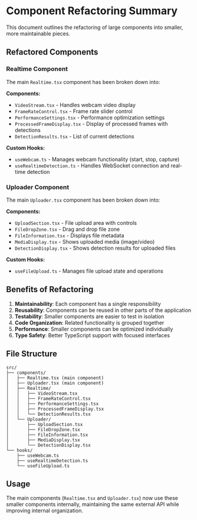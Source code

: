 # Component Refactoring Summary

This document outlines the refactoring of large components into smaller, more maintainable pieces.

## Refactored Components

### Realtime Component
The main `Realtime.tsx` component has been broken down into:

**Components:**
- `VideoStream.tsx` - Handles webcam video display
- `FrameRateControl.tsx` - Frame rate slider control
- `PerformanceSettings.tsx` - Performance optimization settings
- `ProcessedFrameDisplay.tsx` - Display of processed frames with detections
- `DetectionResults.tsx` - List of current detections

**Custom Hooks:**
- `useWebcam.ts` - Manages webcam functionality (start, stop, capture)
- `useRealtimeDetection.ts` - Handles WebSocket connection and real-time detection

### Uploader Component
The main `Uploader.tsx` component has been broken down into:

**Components:**
- `UploadSection.tsx` - File upload area with controls
- `FileDropZone.tsx` - Drag and drop file zone
- `FileInformation.tsx` - Displays file metadata
- `MediaDisplay.tsx` - Shows uploaded media (image/video)
- `DetectionDisplay.tsx` - Shows detection results for uploaded files

**Custom Hooks:**
- `useFileUpload.ts` - Manages file upload state and operations

## Benefits of Refactoring

1. **Maintainability**: Each component has a single responsibility
2. **Reusability**: Components can be reused in other parts of the application
3. **Testability**: Smaller components are easier to test in isolation
4. **Code Organization**: Related functionality is grouped together
5. **Performance**: Smaller components can be optimized individually
6. **Type Safety**: Better TypeScript support with focused interfaces

## File Structure

```
src/
├── components/
│   ├── Realtime.tsx (main component)
│   ├── Uploader.tsx (main component)
│   ├── Realtime/
│   │   ├── VideoStream.tsx
│   │   ├── FrameRateControl.tsx
│   │   ├── PerformanceSettings.tsx
│   │   ├── ProcessedFrameDisplay.tsx
│   │   └── DetectionResults.tsx
│   └── Uploader/
│       ├── UploadSection.tsx
│       ├── FileDropZone.tsx
│       ├── FileInformation.tsx
│       ├── MediaDisplay.tsx
│       └── DetectionDisplay.tsx
└── hooks/
    ├── useWebcam.ts
    ├── useRealtimeDetection.ts
    └── useFileUpload.ts
```

## Usage

The main components (`Realtime.tsx` and `Uploader.tsx`) now use these smaller components internally, maintaining the same external API while improving internal organization.
